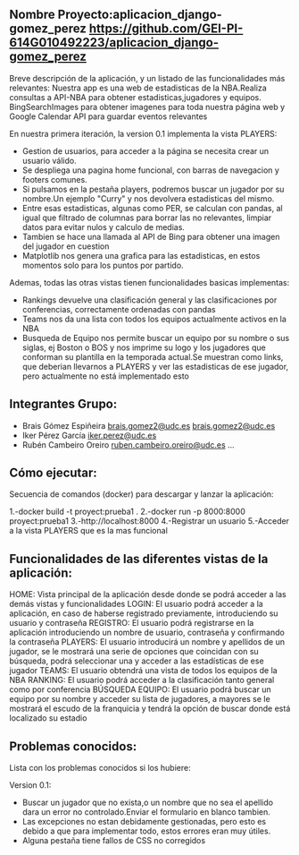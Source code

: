 Nombre Proyecto:aplicacion_django-gomez_perez <https://github.com/GEI-PI-614G010492223/aplicacion_django-gomez_perez>
----------------

Breve descripción de la aplicación, y un listado de las funcionalidades más relevantes:
  Nuestra app es una web de estadisticas de la NBA.Realiza consultas a API-NBA para obtener estadisticas,jugadores y equipos. BingSearchImages para obtener imagenes
  para toda nuestra página web y Google Calendar API para guardar eventos relevantes

  En nuestra primera iteración, la version 0.1 implementa la vista PLAYERS:
  * Gestion de usuarios, para acceder a la página se necesita crear un usuario válido.
  * Se despliega una pagina home funcional, con barras de navegacion y footers comunes.
  * Si pulsamos en la pestaña players, podremos buscar un jugador por su nombre.Un ejemplo "Curry" y nos devolvera estadisticas del mismo.
  * Entre esas estadisticas, algunas como PER, se calculan con pandas, al igual que filtrado de columnas para borrar las no relevantes, limpiar datos para evitar
    nulos y calculo de medias.
  * Tambien se hace una llamada al API de Bing para obtener una imagen del jugador en cuestion
  * Matplotlib nos genera una grafica para las estadisticas, en estos momentos solo para los puntos por partido.

  Ademas, todas las otras vistas tienen funcionalidades basicas implementas:
  
  * Rankings devuelve una clasificación general y las clasificaciones por conferencias, correctamente ordenadas con pandas
  * Teams nos da una lista con todos los equipos actualmente activos en la NBA
  * Busqueda de Equipo nos permite buscar un equipo por su nombre o sus siglas, ej Boston o BOS y nos imprime su logo y los jugadores que conforman su plantilla  en la temporada actual.Se muestran como links, que deberian llevarnos a PLAYERS y ver las estadisticas de ese jugador, pero actualmente no está implementado esto

Integrantes Grupo:
------------------

  * Brais Gómez Espiñeira brais.gomez2@udc.es <brais.gomez2@udc.es>
  * Iker Pérez García <iker.perez@udc.es>
  * Rubén Cambeiro Oreiro <ruben.cambeiro.oreiro@udc.es>
  ...
  
Cómo ejecutar:
--------------

Secuencia de comandos (docker) para descargar y lanzar la aplicación:

1.-docker build -t proyect:prueba1 .
2.-docker run -p 8000:8000 proyect:prueba1
3.-http://localhost:8000
4.-Registrar un usuario
5.-Acceder a la vista PLAYERS que es la mas funcional

Funcionalidades de las diferentes vistas de la aplicación:
--------------
  HOME: Vista principal de la aplicación desde donde se podrá acceder a las demás vistas y funcionalidades
  LOGIN: El usuario podrá acceder a la aplicación, en caso de haberse registrado previamente, introduciendo su usuario y contraseña
  REGISTRO: El usuario podrá registrarse en la aplicación introduciendo un nombre de usuario, contraseña y confirmando la contraseña
  PLAYERS: El usuario introducirá un nombre y apellidos de un jugador, se le mostrará una serie de opciones que coincidan con su búsqueda, podrá seleccionar una y acceder a las estadísticas de ese jugador
  TEAMS: El usuario obtendrá una vista de todos los equipos de la NBA
  RANKING: El usuario podrá acceder a la clasificación tanto general como por conferencia
  BÚSQUEDA EQUIPO: El usuario podrá buscar un equipo por su nombre y acceder su lista de jugadores, a mayores se le mostrará el escudo de la franquicia y tendrá la opción de buscar donde está localizado su estadio

Problemas conocidos:
--------------------

Lista con los problemas conocidos si los hubiere:
  
  Version 0.1:
  * Buscar un jugador que no exista,o un nombre que no sea el apellido dara un error no controlado.Enviar el formulario en blanco tambien.
  * Las excepciones no estan debidamente gestionadas, pero esto es debido a que para implementar todo, estos errores eran muy útiles.
  * Alguna pestaña tiene fallos de CSS no corregidos